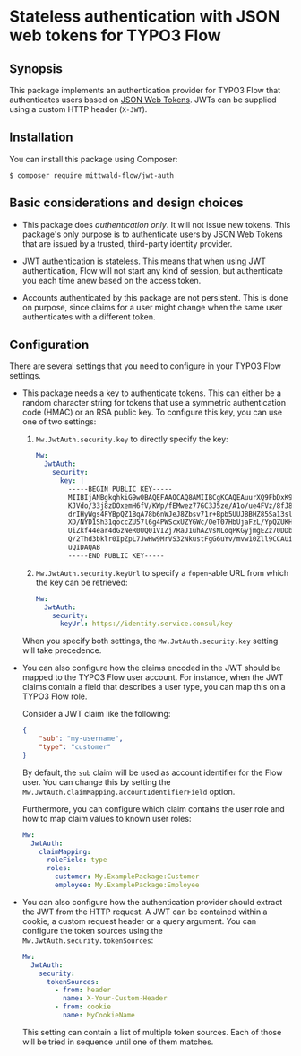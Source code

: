 # Stateless authentication with JSON web tokens for TYPO3 Flow

## Synopsis

This package implements an authentication provider for TYPO3 Flow that
authenticates users based on [JSON Web Tokens](http://jwt.io). JWTs can be
supplied using a custom HTTP header (`X-JWT`).

## Installation

You can install this package using Composer:

    $ composer require mittwald-flow/jwt-auth

## Basic considerations and design choices

-   This package does *authentication only*. It will not issue new tokens. This
    package's only purpose is to authenticate users by JSON Web Tokens that are
    issued by a trusted, third-party identity provider.

-   JWT authentication is stateless. This means that when using JWT
    authentication, Flow will not start any kind of session, but authenticate
    you each time anew based on the access token.

-   Accounts authenticated by this package are not persistent. This is done on
    purpose, since claims for a user might change when the same user
    authenticates with a different token.

## Configuration

There are several settings that you need to configure in your TYPO3 Flow
settings.

-   This package needs a key to authenticate tokens. This can either be a random
    character string for tokens that use a symmetric authentication code (HMAC)
    or an RSA public key. To configure this key, you can use one of two
    settings:
  
    1.  `Mw.JwtAuth.security.key` to directly specify the key:
    
        ```yaml
        Mw:
          JwtAuth:
            security:
              key: |
                -----BEGIN PUBLIC KEY-----
                MIIBIjANBgkqhkiG9w0BAQEFAAOCAQ8AMIIBCgKCAQEAuurXQ9FbDxK9EQL9gw/f
                KJVdo/33j8zDOxemH6fV/KWp/fEMwez77GC3J5ze/A1o/ue4FVz/8fJ8PMGO3ag9
                drIHyWgs4FYBpQZ1BqA78b6nWJeJ8Zbsv71r+Bpb5UUJBBHZ85Sa13sl3ZN0L0E0
                XD/NYD1Sh31qoccZU57l6g4PWScxUZYGWc/OeT07HbUjaFzL/YpQZUKH+KoqoIOD
                UiZkf44ear4dGzNeR0UQ01VIZj7RaJ1uhAZVsNLoqPKGyjmgEZz70DDbMlxEXiMi
                Q/2Thd3bklr0IpZpL7JwHw9MrVS32NkustFgG6uYv/mvw10Zll9CCAUib3QIGlZV
                uQIDAQAB
                -----END PUBLIC KEY-----
        ```
    
    2.  `Mw.JwtAuth.security.keyUrl` to specify a `fopen`-able URL from which
        the key can be retrieved:
       
        ```yaml
        Mw:
          JwtAuth:
            security:
              keyUrl: https://identity.service.consul/key
        ```
  
    When you specify both settings, the `Mw.JwtAuth.security.key` setting will
    take precedence.

-   You can also configure how the claims encoded in the JWT should be mapped
    to the TYPO3 Flow user account. For instance, when the JWT claims contain a
    field that describes a user type, you can map this on a TYPO3 Flow role.
  
    Consider a JWT claim like the following:
    
    ```json
    {
        "sub": "my-username",
        "type": "customer"
    }
    ```
    
    By default, the `sub` claim will be used as account identifier for the Flow
    user. You can change this by setting the `Mw.JwtAuth.claimMapping.accountIdentifierField`
    option.
    
    Furthermore, you can configure which claim contains the user role and how
    to map claim values to known user roles:
    
    ```yaml
    Mw:
      JwtAuth:
        claimMapping:
          roleField: type
          roles:
            customer: My.ExamplePackage:Customer
            employee: My.ExamplePackage:Employee
    ```

-   You can also configure how the authentication provider should extract the
    JWT from the HTTP request. A JWT can be contained within a cookie, a custom
    request header or a query argument. You can configure the token sources
    using the `Mw.JwtAuth.security.tokenSources`:
     
    ```yaml
    Mw:
      JwtAuth:
        security:
          tokenSources:
            - from: header
              name: X-Your-Custom-Header
            - from: cookie
              name: MyCookieName
    ```
    
    This setting can contain a list of multiple token sources. Each of those
    will be tried in sequence until one of them matches.